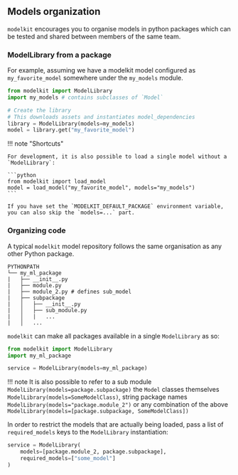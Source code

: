 ## Models organization

`modelkit` encourages you to organise models in python packages which can be tested and shared between members of the same team.

### ModelLibrary from a package

For example, assuming we have a modelkit model configured as `my_favorite_model` somewhere under the `my_models` module.

```python
from modelkit import ModelLibrary
import my_models # contains subclasses of `Model`

# Create the library
# This downloads assets and instantiates model_dependencies
library = ModelLibrary(models=my_models)
model = library.get("my_favorite_model")
```

!!! note "Shortcuts"

    For development, it is also possible to load a single model without a `ModelLibrary`:

    ```python
    from modelkit import load_model
    model = load_model("my_favorite_model", models="my_models")
    ```

    If you have set the `MODELKIT_DEFAULT_PACKAGE` environment variable, you can also skip the `models=...` part.

### Organizing code

A typical `modelkit` model repository follows the same organisation as any other Python package.

```
PYTHONPATH
└── my_ml_package
|   ├── __init__.py
|   ├── module.py
|   ├── module_2.py # defines sub_model
|   ├── subpackage
|   │   ├── __init__.py
|   │   ├── sub_module.py
|   │   |   ...
|   │   ...
```

`modelkit` can make all packages available in a single `ModelLibrary` as so:

```python
from modelkit import ModelLibrary
import my_ml_package

service = ModelLibrary(models=my_ml_package)
```

!!! note 
    It is also possible to refer to a sub module `ModelLibrary(models=package.subpackage)` the `Model` classes themselves `ModelLibrary(models=SomeModelClass)`, string package names `ModelLibrary(models="package.module_2")` or any combination of the above `ModelLibrary(models=[package.subpackage, SomeModelClass])`

In order to restrict the models that are actually being loaded, pass a list of `required_models` keys to the `ModelLibrary` instantiation:

```python
service = ModelLibrary(
    models=[package.module_2, package.subpackage],
    required_models=["some_model"]
)
```
